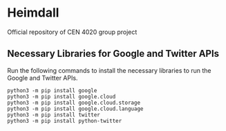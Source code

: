 # Heimdall
Official repository of CEN 4020 group project

## Necessary Libraries for Google and Twitter APIs
Run the following commands to install the necessary libraries to run the Google and Twitter APIs.
```
python3 -m pip install google
python3 -m pip install google.cloud
python3 -m pip install google.cloud.storage
python3 -m pip install google.cloud.language
python3 -m pip install twitter
python3 -m pip install python-twitter
```
